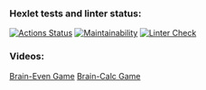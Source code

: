 ### Hexlet tests and linter status:
[![Actions Status](https://github.com/MGMKLML/backend-project-lvl1/workflows/hexlet-check/badge.svg)](https://github.com/MGMKLML/backend-project-lvl1/actions)
[![Maintainability](https://api.codeclimate.com/v1/badges/a99a88d28ad37a79dbf6/maintainability)](https://codeclimate.com/github/codeclimate/codeclimate/maintainability)
[![Linter Check](https://github.com/MGMKLML/backend-project-lvl1/workflows/Linter%20Runner/badge.svg)](https://github.com/MGMKLML/backend-project-lvl1/actions)

### Videos:
[Brain-Even Game](https://asciinema.org/a/ly5SF7hEb6dznZhqIwWJENyUL)
[Brain-Calc Game](https://asciinema.org/a/xzjSklbAjDFaHAWehkWeXRXPr)